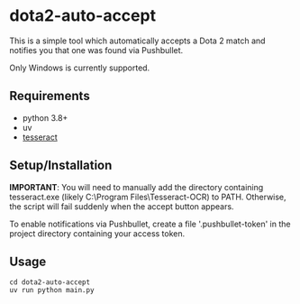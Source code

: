 # dota2-auto-accept

This is a simple tool which automatically accepts a Dota 2 match and notifies you that one was found via Pushbullet.

Only Windows is currently supported.


## Requirements

* python 3.8+
* uv
* [tesseract](https://github.com/UB-Mannheim/tesseract/wiki)

## Setup/Installation

**IMPORTANT**: You will need to manually add the directory containing tesseract.exe (likely C:\Program Files\Tesseract-OCR) to PATH. 
Otherwise, the script will fail suddenly when the accept button appears.

To enable notifications via Pushbullet, create a file '.pushbullet-token' in the project directory containing your access token.

## Usage

    cd dota2-auto-accept
    uv run python main.py
